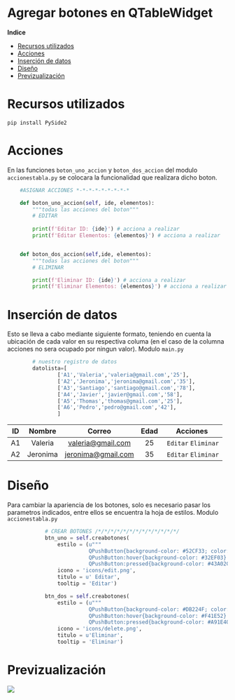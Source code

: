 # Agregar botones en QTableWidget

**Indice**
  * [Recursos utilizados](#recursos-utilizados)
  * [Acciones](#acciones)
  * [Inserción de datos](#inserción-de-datos)
  * [Diseño](#diseño)
  * [Previzualización](#previzualización)

# Recursos utilizados

`pip install PySide2`

# Acciones
En las funciones `boton_uno_accion` y `boton_dos_accion` del modulo `accionestabla.py` se colocara la funcionalidad que realizara dicho boton.
```python
    #ASIGNAR ACCIONES *-*-*-*-*-*-*-*-*

    def boton_uno_accion(self, ide, elementos):
        """todas las acciones del boton"""
        # EDITAR
        
        print(f'Editar ID: {ide}') # acciona a realizar
        print(f'Editar Elementos: {elementos}') # acciona a realizar


    def boton_dos_accion(self,ide, elementos):
        """todas las acciones del boton"""
        # ELIMINAR

        print(f'Eliminar ID: {ide}') # acciona a realizar
        print(f'Eliminar Elementos: {elementos}') # acciona a realizar
```
# Inserción de datos
Esto se lleva a cabo mediante siguiente formato, teniendo en cuenta la ubicación de cada valor en su respectiva columa (en el caso de la columna acciones no sera ocupado por ningun valor).
Modulo `main.py`

```python
        # nuestro registro de datos
        datolista=[
                ['A1','Valeria','valeria@gmail.com','25'],
                ['A2','Jeronima','jeronima@gmail.com','35'],
                ['A3','Santiago','santiago@gmail.com','78'],
                ['A4','Javier','javier@gmail.com','58'],
                ['A5','Thomas','thomas@gmail.com','25'],
                ['A6','Pedro','pedro@gmail.com','42'],
                ]
```
|  ID | Nombre  | Correo  | Edad  | Acciones  |
| :------------: | :------------: | :------------: | :------------: | :------------: |
| A1  |  Valeria | valeria@gmail.com  | 25  |  `Editar` `Eliminar`  |
| A2  |  Jeronima | jeronima@gmail.com  | 35  |  `Editar` `Eliminar`  |
# Diseño
Para cambiar la apariencia de los botones, solo es necesario pasar los parametros indicados, entre ellos se encuentra la hoja de estilos.
Modulo `accionestabla.py`
```python
            # CREAR BOTONES /*/*/*/*/*/*/*/*/*/*/*/*/*/
            btn_uno = self.creabotones(
                estilo = (u"""
                          QPushButton{background-color: #52CF33; color: white}"
                          QPushButton:hover{background-color: #32EF03}
                          QPushButton:pressed{background-color: #43A02C}"""),
                icono = 'icons/edit.png',
                titulo = u' Editar',
                tooltip = 'Editar')

            btn_dos = self.creabotones(
                estilo = (u"""
                          QPushButton{background-color: #DB224F; color: white}
                          QPushButton:hover{background-color: #F41E52}
                          QPushButton:pressed{background-color: #A91E40}"""),
                icono = 'icons/delete.png',
                titulo = u'Eliminar',
                tooltip = 'Eliminar')  
```

# Previzualización

![](https://1.bp.blogspot.com/-MI1_8MWh6lQ/YErKo7FeGDI/AAAAAAAAAEs/R12yjqT7WlgKVu68AyHldMH8P0glevYzgCLcBGAsYHQ/s1600/1A.jpg)